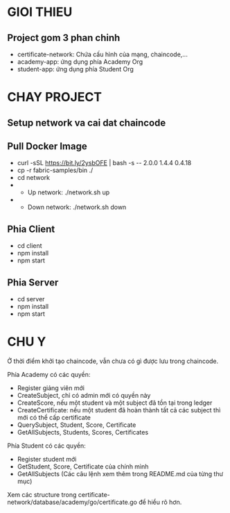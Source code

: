 # GIOI THIEU
## Project gom 3 phan chinh
- certificate-network: Chứa cấu hình của mạng, chaincode,...
- academy-app: ứng dụng phía Academy Org
- student-app: ứng dụng phía Student Org

# CHAY PROJECT
## Setup network va cai dat chaincode
## Pull Docker Image
- curl -sSL https://bit.ly/2ysbOFE | bash -s -- 2.0.0 1.4.4 0.4.18
- cp -r fabric-samples/bin ./
- cd network
- - Up network: ./network.sh up
- - Down network: ./network.sh down
## Phia Client
- cd client
- npm install
- npm start
## Phia Server
- cd server
- npm install
- npm start

# CHU Y
Ở thời điểm khởi tạo chaincode, vẫn chưa có gì được lưu trong chaincode.

Phía Academy có các quyền:

- Register giảng viên mới
- CreateSubject, chỉ có admin mới có quyền này
- CreateScore, nếu một student và một subject đã tồn tại trong ledger
- CreateCertificate: nếu một student đã hoàn thành tất cả các subject thì mới có thể cấp certificate
- QuerySubject, Student, Score, Certificate
- GetAllSubjects, Students, Scores, Certificates

Phía Student có các quyền:
- Register student mới
- GetStudent, Score, Certificate của chính mình
- GetAllSubjects
(Các câu lệnh xem thêm trong README.md của từng thư mục)

Xem các structure trong certificate-network/database/academy/go/certificate.go để hiểu rõ hơn.

